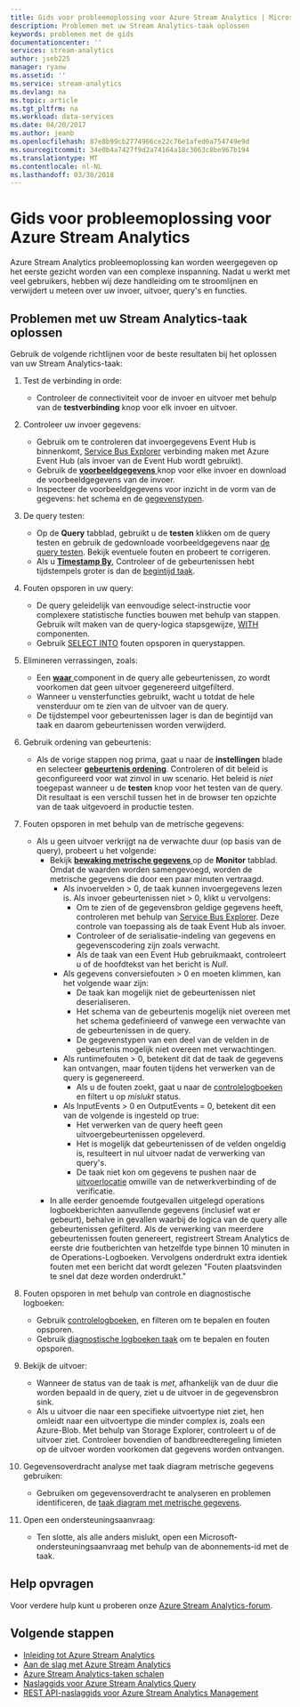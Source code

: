 ```yaml
---
title: Gids voor probleemoplossing voor Azure Stream Analytics | Microsoft Docs
description: Problemen met uw Stream Analytics-taak oplossen
keywords: problemen met de gids
documentationcenter: ''
services: stream-analytics
author: jseb225
manager: ryanw
ms.assetid: ''
ms.service: stream-analytics
ms.devlang: na
ms.topic: article
ms.tgt_pltfrm: na
ms.workload: data-services
ms.date: 04/20/2017
ms.author: jeanb
ms.openlocfilehash: 87e8b99cb2774966ce22c76e1afed6a754749e9d
ms.sourcegitcommit: 34e0b4a7427f9d2a74164a18c3063c8be967b194
ms.translationtype: MT
ms.contentlocale: nl-NL
ms.lasthandoff: 03/30/2018
---
```

# <a name="troubleshooting-guide-for-azure-stream-analytics"></a>Gids voor probleemoplossing voor Azure Stream Analytics

Azure Stream Analytics probleemoplossing kan worden weergegeven op het eerste gezicht worden van een complexe inspanning. Nadat u werkt met veel gebruikers, hebben wij deze handleiding om te stroomlijnen en verwijdert u meteen over uw invoer, uitvoer, query's en functies.

## <a name="troubleshoot-your-stream-analytics-job"></a>Problemen met uw Stream Analytics-taak oplossen

Gebruik de volgende richtlijnen voor de beste resultaten bij het oplossen van uw Stream Analytics-taak:

1.  Test de verbinding in orde:
    - Controleer de connectiviteit voor de invoer en uitvoer met behulp van de **testverbinding** knop voor elk invoer en uitvoer.

2.  Controleer uw invoer gegevens:
    - Gebruik om te controleren dat invoergegevens Event Hub is binnenkomt, [Service Bus Explorer](https://code.msdn.microsoft.com/windowsapps/Service-Bus-Explorer-f2abca5a) verbinding maken met Azure Event Hub (als invoer van de Event Hub wordt gebruikt).  
    - Gebruik de [ **voorbeeldgegevens** ](stream-analytics-sample-data-input.md) knop voor elke invoer en download de voorbeeldgegevens van de invoer.
    - Inspecteer de voorbeeldgegevens voor inzicht in de vorm van de gegevens: het schema en de [gegevenstypen](https://msdn.microsoft.com/library/azure/dn835065.aspx).

3.  De query testen:
    - Op de **Query** tabblad, gebruikt u de **testen** klikken om de query testen en gebruik de gedownloade voorbeeldgegevens naar [de query testen](stream-analytics-test-query.md). Bekijk eventuele fouten en probeert te corrigeren.
    - Als u [ **Timestamp By**](https://msdn.microsoft.com/library/azure/mt573293.aspx), Controleer of de gebeurtenissen hebt tijdstempels groter is dan de [begintijd taak](stream-analytics-out-of-order-and-late-events.md).

4.  Fouten opsporen in uw query:
    - De query geleidelijk van eenvoudige select-instructie voor complexere statistische functies bouwen met behulp van stappen. Gebruik wilt maken van de query-logica stapsgewijze, [WITH](https://msdn.microsoft.com/library/azure/dn835049.aspx) componenten.
    - Gebruik [SELECT INTO](stream-analytics-select-into.md) fouten opsporen in querystappen.

5.  Elimineren verrassingen, zoals:
    - Een [ **waar** ](https://msdn.microsoft.com/library/azure/dn835048.aspx) component in de query alle gebeurtenissen, zo wordt voorkomen dat geen uitvoer gegenereerd uitgefilterd.
    - Wanneer u vensterfuncties gebruikt, wacht u totdat de hele vensterduur om te zien van de uitvoer van de query.
    - De tijdstempel voor gebeurtenissen lager is dan de begintijd van taak en daarom gebeurtenissen worden verwijderd.

6.  Gebruik ordening van gebeurtenis:
    - Als de vorige stappen nog prima, gaat u naar de **instellingen** blade en selecteer [ **gebeurtenis ordening**](stream-analytics-out-of-order-and-late-events.md). Controleren of dit beleid is geconfigureerd voor wat zinvol in uw scenario. Het beleid is *niet* toegepast wanneer u de **testen** knop voor het testen van de query. Dit resultaat is een verschil tussen het in de browser ten opzichte van de taak uitgevoerd in productie testen.

7.  Fouten opsporen in met behulp van de metrische gegevens:
    - Als u geen uitvoer verkrijgt na de verwachte duur (op basis van de query), probeert u het volgende:
        - Bekijk [ **bewaking metrische gegevens** ](stream-analytics-monitoring.md) op de **Monitor** tabblad. Omdat de waarden worden samengevoegd, worden de metrische gegevens die door een paar minuten vertraagd.
            - Als invoervelden > 0, de taak kunnen invoergegevens lezen is. Als invoer gebeurtenissen niet > 0, klikt u vervolgens:
                - Om te zien of de gegevensbron geldige gegevens heeft, controleren met behulp van [Service Bus Explorer](https://code.msdn.microsoft.com/windowsapps/Service-Bus-Explorer-f2abca5a). Deze controle van toepassing als de taak Event Hub als invoer.
                - Controleer of de serialisatie-indeling van gegevens en gegevenscodering zijn zoals verwacht.
                - Als de taak van een Event Hub gebruikmaakt, controleert u of de hoofdtekst van het bericht is *Null*.
            - Als gegevens conversiefouten > 0 en moeten klimmen, kan het volgende waar zijn:
                - De taak kan mogelijk niet de gebeurtenissen niet deserialiseren.
                - Het schema van de gebeurtenis mogelijk niet overeen met het schema gedefinieerd of vanwege een verwachte van de gebeurtenissen in de query.
                - De gegevenstypen van een deel van de velden in de gebeurtenis mogelijk niet overeen met verwachtingen.
            - Als runtimefouten > 0, betekent dit dat de taak de gegevens kan ontvangen, maar fouten tijdens het verwerken van de query is gegenereerd.
                - Als u de fouten zoekt, gaat u naar de [controlelogboeken](../azure-resource-manager/resource-group-audit.md) en filtert u op *mislukt* status.
            - Als InputEvents > 0 en OutputEvents = 0, betekent dit een van de volgende is ingesteld op true:
                - Het verwerken van de query heeft geen uitvoergebeurtenissen opgeleverd.
                - Het is mogelijk dat gebeurtenissen of de velden ongeldig is, resulteert in nul uitvoer nadat de verwerking van query's.
                - De taak niet kon om gegevens te pushen naar de [uitvoerlocatie](stream-analytics-select-into.md) omwille van de netwerkverbinding of de verificatie.
        - In alle eerder genoemde foutgevallen uitgelegd operations logboekberichten aanvullende gegevens (inclusief wat er gebeurt), behalve in gevallen waarbij de logica van de query alle gebeurtenissen gefilterd. Als de verwerking van meerdere gebeurtenissen fouten genereert, registreert Stream Analytics de eerste drie foutberichten van hetzelfde type binnen 10 minuten in de Operations-Logboeken. Vervolgens onderdrukt extra identiek fouten met een bericht dat wordt gelezen "Fouten plaatsvinden te snel dat deze worden onderdrukt."

8. Fouten opsporen in met behulp van controle en diagnostische logboeken:
    - Gebruik [controlelogboeken](../azure-resource-manager/resource-group-audit.md), en filteren om te bepalen en fouten opsporen.
    - Gebruik [diagnostische logboeken taak](stream-analytics-job-diagnostic-logs.md) om te bepalen en fouten opsporen.

9. Bekijk de uitvoer:
    - Wanneer de status van de taak is *met*, afhankelijk van de duur die worden bepaald in de query, ziet u de uitvoer in de gegevensbron sink.
    - Als u uitvoer die naar een specifieke uitvoertype niet ziet, hen omleidt naar een uitvoertype die minder complex is, zoals een Azure-Blob. Met behulp van Storage Explorer, controleert u of de uitvoer ziet. Controleer bovendien of bandbreedteregeling limieten op de uitvoer worden voorkomen dat gegevens worden ontvangen.

10. Gegevensoverdracht analyse met taak diagram metrische gegevens gebruiken:
    - Gebruiken om gegevensoverdracht te analyseren en problemen identificeren, de [taak diagram met metrische gegevens](stream-analytics-job-diagram-with-metrics.md).

11. Open een ondersteuningsaanvraag:
    - Ten slotte, als alle anders mislukt, open een Microsoft-ondersteuningsaanvraag met behulp van de abonnements-id met de taak.

## <a name="get-help"></a>Help opvragen

Voor verdere hulp kunt u proberen onze [Azure Stream Analytics-forum](https://social.msdn.microsoft.com/Forums/en-US/home?forum=AzureStreamAnalytics).

## <a name="next-steps"></a>Volgende stappen

* [Inleiding tot Azure Stream Analytics](stream-analytics-introduction.md)
* [Aan de slag met Azure Stream Analytics](stream-analytics-real-time-fraud-detection.md)
* [Azure Stream Analytics-taken schalen](stream-analytics-scale-jobs.md)
* [Naslaggids voor Azure Stream Analytics Query](https://msdn.microsoft.com/library/azure/dn834998.aspx)
* [REST API-naslaggids voor Azure Stream Analytics Management](https://msdn.microsoft.com/library/azure/dn835031.aspx)
